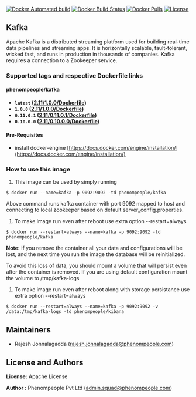 [![Docker Automated build](https://img.shields.io/docker/automated/phenompeople/kafka.svg?style=plastic)](https://hub.docker.com/r/phenompeople/kafka/)
[![Docker Build Status](https://img.shields.io/docker/build/phenompeople/kafka.svg?style=plastic)](https://hub.docker.com/r/phenompeople/kafka/)
[![Docker Pulls](https://img.shields.io/docker/pulls/phenompeople/kafka.svg?style=plastic)](https://hub.docker.com/r/phenompeople/kafka/)
[![License](https://img.shields.io/badge/License-Apache%202.0-blue.svg)](https://opensource.org/licenses/Apache-2.0)

## Kafka 

Apache Kafka is a distributed streaming platform used for building real-time data pipelines and streaming apps. It is horizontally scalable, fault-tolerant, wicked fast, and runs in production in thousands of companies. Kafka requires a connection to a Zookeeper service.

### Supported tags and respective Dockerfile links

#### phenompeople/kafka

* **`latest`				([2.11/1.0.0/Dockerfile](https://bitbucket.org/phenompeople/kafka/src/master/2.11/1.0.0/Dockerfile))**
* **`1.0.0`				([2.11/1.0.0/Dockerfile](https://bitbucket.org/phenompeople/kafka/src/master/2.11/1.0,0/Dockerfile))**
* **`0.11.0.1`			([2.11/0.11.0.1/Dockerfile](https://bitbucket.org/phenompeople/kafka/src/master/2.11/0.11.0.1/Dockerfile))**
* **`0.10.0.0`			([2.11/0.10.0.0/Dockerfile](https://bitbucket.org/phenompeople/kafka/src/master/2.11/0.10.0.0/Dockerfile))**

#### Pre-Requisites

- install docker-engine [https://docs.docker.com/engine/installation/](https://docs.docker.com/engine/installation/)

### How to use this image 

1.  This image can be used by simply running 

```$ docker run --name=kafka -p 9092:9092 -td phenompeople/kafka```

Above command runs kafka container with port 9092 mapped to host and connecting to local zookeeper based on default server_config.properties. 

1. To make image run even after reboot use extra option --restart=always

```$ docker run --restart=always --name=kafka -p 9092:9092 -td phenompeople/kafka```

**Note:** If you remove the container all your data and configurations will be lost, and the next time you run the image the database will be reinitialized.

To avoid this loss of data, you should mount a volume that will persist even after the container is removed. If you are using default configuration mount the volume to /tmp/kafka-logs

1. To make image run even after reboot along with storage persistance use extra option --restart=always

```$ docker run --restart=always --name=kafka -p 9092:9092 -v /data:/tmp/kafka-logs -td phenompeople/kibana```

## Maintainers

* Rajesh Jonnalagadda (<rajesh.jonnalagadda@phenompeople.com>)

## License and Authors

**License:**	Apache License

**Author :** Phenompeople Pvt Ltd (<admin.squad@phenompeople.com>)